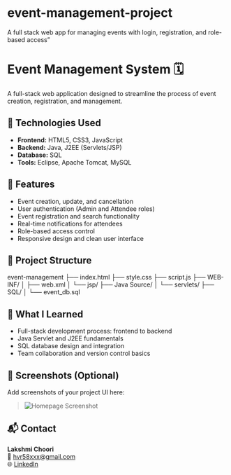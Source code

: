 # event-management-project
A full stack web app for managing events with login, registration, and role-based access”

# Event Management System 🗓️

A full-stack web application designed to streamline the process of event creation, registration, and management.

## 🔧 Technologies Used

- **Frontend:** HTML5, CSS3, JavaScript
- **Backend:** Java, J2EE (Servlets/JSP)
- **Database:** SQL
- **Tools:** Eclipse, Apache Tomcat, MySQL

## 🚀 Features

- Event creation, update, and cancellation
- User authentication (Admin and Attendee roles)
- Event registration and search functionality
- Real-time notifications for attendees
- Role-based access control
- Responsive design and clean user interface

## 📂 Project Structure
event-management
├── index.html
├── style.css
├── script.js
├── WEB-INF/
│ ├── web.xml
│ └── jsp/
├── Java Source/
│ └── servlets/
├── SQL/
│ └── event_db.sql

## 🧠 What I Learned

- Full-stack development process: frontend to backend
- Java Servlet and J2EE fundamentals
- SQL database design and integration
- Team collaboration and version control basics

## 📸 Screenshots (Optional)

Add screenshots of your project UI here:
> ![Homepage Screenshot](link-to-image)

## 📬 Contact

**Lakshmi Choori**  
📧 hvr58xxx@gmail.com  
🌐 [LinkedIn](https://www.linkedin.com/in/lakshmichoori)  
